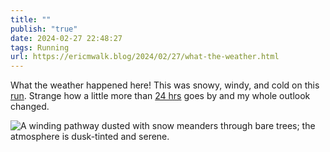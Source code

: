 ```yaml
---
title: ""
publish: "true"
date: 2024-02-27 22:48:27
tags: Running
url: https://ericmwalk.blog/2024/02/27/what-the-weather.html
---
```


What the weather happened here! This was snowy, windy, and cold on this [run](https://strava.com/activities/10851611104). Strange how a little more than [24 hrs](https://ericmwalk.blog/2024/02/26/start-of-the.html) goes by and my whole outlook changed.

![A winding pathway dusted with snow meanders through bare trees; the atmosphere is dusk-tinted and serene.](https://ericmwalk.blog/uploads/2024/img-8038.jpeg)